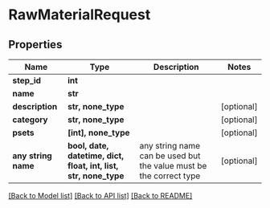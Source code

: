 # RawMaterialRequest


## Properties
Name | Type | Description | Notes
------------ | ------------- | ------------- | -------------
**step_id** | **int** |  | 
**name** | **str** |  | 
**description** | **str, none_type** |  | [optional] 
**category** | **str, none_type** |  | [optional] 
**psets** | **[int], none_type** |  | [optional] 
**any string name** | **bool, date, datetime, dict, float, int, list, str, none_type** | any string name can be used but the value must be the correct type | [optional]

[[Back to Model list]](../README.md#documentation-for-models) [[Back to API list]](../README.md#documentation-for-api-endpoints) [[Back to README]](../README.md)


